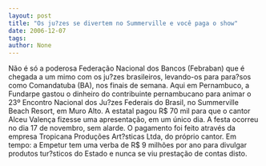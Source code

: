 ```yaml
---
layout: post
title: "Os ju?zes se divertem no Summerville e você paga o show"
date: 2006-12-07
tags: 
author: None
---
```

Não é só a poderosa Federação Nacional dos Bancos (Febraban) que é chegada a um mimo com os ju?zes brasileiros, levando-os para para?sos como Comandatuba (BA), nos finais de semana.
Aqui em Pernambuco, a Fundarpe gastou o dinheiro do contribuinte pernambucano para animar o 23º Encontro Nacional dos Ju?zes Federais do Brasil, no Summerville Beach Resort, em Muro Alto.
A estatal pagou R$ 70 mil para que o cantor Alceu Valença fizesse uma apresentação, em um único dia.
A festa ocorreu no dia 17 de novembro, sem alarde.
O pagamento foi feito através da empresa Tropicana Produções Art?sticas Ltda, do próprio cantor.
Em tempo: a Empetur tem uma verba de R$ 9 milhões por ano para divulgar produtos tur?sticos do Estado e nunca se viu prestação de contas disto. 